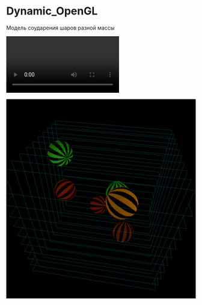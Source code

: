 # Dynamic_OpenGL
Модель соударения шаров разной массы

![Ссылка на видео](video_demo/openGL.webm)

![Screen](video_demo/Clip_2.png)
      
      
